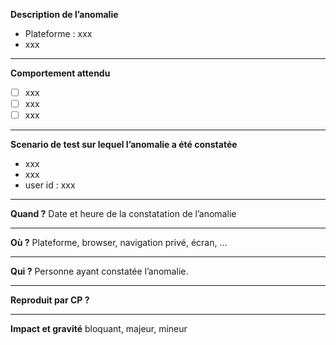**Description de l’anomalie**
- Plateforme : xxx
- xxx

---------
**Comportement attendu**
- [ ] xxx
- [ ] xxx
- [ ] xxx

---------
**Scenario de test sur lequel l’anomalie a été constatée**
- xxx
- xxx
- user id : xxx

---------
**Quand ?**
Date et heure de la constatation de l’anomalie

---------
**Où ?**
Plateforme, browser, navigation privé, écran, …

---------
**Qui ?**
Personne ayant constatée l’anomalie.

---------
**Reproduit par CP ?**

---------
**Impact et gravité**
bloquant, majeur, mineur